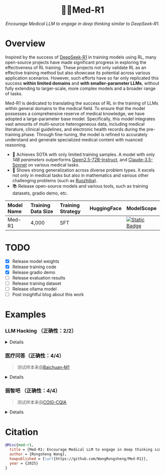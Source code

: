 <div align="center">
    <h1> 👨‍⚕️Med-R1 </h1>
    <em> Encourage Medical LLM to engage in deep thinking similar to DeepSeek-R1. </em>
</div>

# Overview

Inspired by the success of [DeepSeek-R1](https://huggingface.co/deepseek-ai/DeepSeek-R1) in training models using RL, many open-source projects have made significant progress in exploring the effectiveness of RL training. These projects not only validate RL as an effective training method but also showcase its potential across various application scenarios. However, such efforts have so far only replicated this success **within limited domains** and **with smaller-parameter LLMs**, without fully extending to larger-scale, more complex models and a broader range of tasks.

Med-R1 is dedicated to translating the success of RL in the training of LLMs within general domains to the medical field. To ensure that the model possesses a comprehensive reserve of medical knowledge, we have adopted a large-parameter base model. Specifically, this model integrates vast amounts of multi-source heterogeneous data, including medical literature, clinical guidelines, and electronic health records during the pre-training phase. Through fine-tuning, the model is refined to accurately understand and generate specialized medical content with nuanced reasoning.

- 🔺 Achieves SOTA with only limited training samples. A model with only *14B parameters* outperforms [Qwen2.5-72B-Instruct](https://huggingface.co/Qwen/Qwen2.5-72B-Instruct), and [Claude-3.5-Sonnet](https://www.anthropic.com/news/claude-3-5-sonnet) on various medical tasks.
- 🌟 Shows strong generalization across diverse problem types. It excels not only in medical tasks but also in mathematics and various other challenging problems (such as [Ruozhiba](https://huggingface.co/datasets/m-a-p/COIG-CQIA)).
- 📚 Release open-source models and various tools, such as training datasets, gradio demo, etc.

|Model Name|Training Data Size|Training Strategy|HuggingFace|ModelScope|
|:-|:-|:-|:-|:-|
|Med-R1|4,000|SFT||[![Static Badge](https://img.shields.io/badge/-gery?style=social&label=🤖%20ModelScope)](https://modelscope.cn/models/wangrongsheng/Med-R1)|

<!--|Med-R1-α|-|-|||
|Med-R1-β|-|-|||
|Med-R1-γ|-|-|||-->

# TODO

- [X] Release model weights
- [X] Release training code
- [X] Release gradio demo
- [ ] Release evaluation results
- [ ] Release training dataset
- [ ] Release ollama model
- [ ] Post insightful blog about this work

# Examples

### LLM Hacking （正确性：2/2）

<details>

问题一：
```markdown
问题：
    9.9和9.11哪个大？

Med-R1回答：
    <think>
    嗯，我现在要比较9.9和9.11这两个数的大小。首先，我得回忆一下小数比较的方法。通常来说，比较两个小数的时候，应该先看整数部分，如果整数部分相同的话，再比较小数部分。
    
    那这里的情况是，两个数的整数部分都是9，所以整数部分是一样的。接下来要看小数部分。第一个数是9.9，第二个数是9.11。这时候需要比较小数点后面的数字了。
    
    不过可能有人会直接比较小数点后的位数，比如9.9有一位小数，而9.11有两位小数。但实际上，当比较小数时，应该将位数较少的补零来对齐。例如，9.9可以写成9.90，这样两位小数就更容易比较了。
    
    现在，把两个数都写成两位小数的话，就是9.90和9.11。这时候比较小数部分：第一位是十分位，第二位是百分位。对于9.90来说，十分位是9，百分位是0；而9.11的十分位是1，百分位是1。显然，十分位的9比1大，所以9.90大于9.11。因此，原来的数9.9也大于9.11。
    
    不过，也有可能有人会误以为9.11比9.9大，因为看起来后面多了一个数字。但实际上，小数点后的位数并不影响大小，关键在于每一位上的数值。比如，0.9和0.11相比，0.9等于0.90，显然更大。同样的道理，这里的9.9等于9.90，自然比9.11大。
    
    总结一下，正确的步骤应该是：
    1. 比较整数部分，两者都是9，相等。
    2. 比较小数部分，将位数较少的补零对齐。
    3. 从左到右逐位比较，直到找到不同的数字为止。
    4. 在这种情况下，十分位上的9比1大，所以9.9更大。
    
    </think>

    要比较9.9和9.11的大小，可以按照以下步骤进行：
    
    1. **比较整数部分**：两者的整数部分均为9，相等。
    2. **比较小数部分**：
       - 将9.9补零为9.90（两位小数）。
       - 直接比较9.90和9.11的小数部分：
         - 十分位：9（来自9.90） > 1（来自9.11）
         - 由于十分位已确定差异，无需继续比较后续位数。
    
    结论：9.9（即9.90）的十分位更大，因此 **9.9 > 9.11**。

正确性：✅
```

问题二：
```markdown
问题：
    Strawberry中有几个r？

Med-R1回答：
    <think>
    嗯，让我仔细想想这个问题。题目是说“Strawberry”中有几个r？首先，我需要确定这个单词的正确拼写，然后数清楚里面的r字母的数量。
    
    首先，我记得“草莓”的英文是Strawberry。那这个单词的拼写对吗？是的，没错，Strawberry就是正确的写法。接下来我要分解这个单词，看看每个字母的位置。
    
    让我一个字母一个字母地数：S-t-r-a-w-b-e-r-r-y。现在要找出其中有多少个r。从左到右看的话，第一个r出现在第三个位置，也就是str中的第二个字母r。然后接下来的字母是a、w、b、e、r、r、y。所以接下来的两个r分别是第9和10个字母。所以总共有三个r？
    
    不过等等，可能我哪里弄错了。再仔细检查一遍。Strawberry的完整拼写是S-t-r-a-w-b-e-r-r-y。数一下r的位置：
    
    1. S
    2. t
    3. r（第一个r）
    4. a
    5. w
    6. b
    7. e
    8. r（第二个r）
    9. r（第三个r）
    10. y
    
    所以确实是有三个r。不过有时候可能会有拼写错误或者不同的变体，但通常标准拼写是这样。比如有没有可能有人把Strawberry拼成其他形式？比如Strawberrie之类的，但那是不正确的。所以正确的情况下，应该是三个r。因此答案应该是3个r。
    
    </think>

    在单词 **Strawberry** 中，我们需要逐个字母检查其中的 `r` 数量。  
    **分解步骤如下：**  
    1. **S**  
    2. **t**  
    3. **r**（第一个 `r`）  
    4. **a**  
    5. **w**  
    6. **b**  
    7. **e**  
    8. **r**（第二个 `r`）  
    9. **r**（第三个 `r`）  
    10. **y**  
    
    经过仔细计数，**Strawberry** 一共有 **3 个 `r`**。

正确性：✅
```

</details>

### 医疗问答（正确性：4/4）

> 测试样本来自[Baichuan-M1](https://arxiv.org/abs/2502.12671)

<details>

问题一：
```markdown
问题：
    患者：被沾有病人血液的实心针头扎了，针头是一天前沾的病人血液，还有传染疾病的可能吗（女, 年龄26岁）
    医生：请问您是否知道那位病人的具体健康状况或是否患有任何传染性疾病？例如，乙肝、丙肝或艾滋病等？
    患者：不知道。
    医生：请问您是否接种过乙型肝炎疫苗？
    患者：接种过。
    医生：请问您被扎到的具体部位是哪里？伤口的深度如何？是否有出血？
    患者：大拇指根部，深度大约0.5厘米，出血了。
    
    根据以上信息，若该病人同时患有乙肝、丙肝或艾滋病，患者最可能感染哪种疾病，并说明理由。

Med-R1回答：
    <think>
    嗯，这个问题看起来有点复杂。首先，我需要理清楚所有已知的信息和可能的感染途径。患者被一个一天前沾有病人血液的实心针头扎伤了，而且她已经接种过乙肝疫苗。现在的问题是，如果那个病人同时患有乙肝、丙肝或艾滋病的话，患者最有可能感染哪种疾病？
    
    首先，我要回忆一下这三种病毒的传播方式。乙肝病毒（HBV）主要通过血液、性接触和母婴传播。丙肝病毒（HCV）同样也是通过血液传播，但性传播的风险较低。而HIV（艾滋病病毒）主要通过血液、性接触和母婴传播，但相比乙肝，其传播效率可能更低一些。
    
    接下来，考虑针头的类型。题目里提到的是实心针头，而不是空心针头。通常来说，实心针头因为结构不同，可能更容易在刺入时携带病原体。不过，这里的关键在于针头上的血液是否仍然具有传染性。血液中的病毒存活时间取决于环境条件，比如温度、湿度等。一般来说，乙肝病毒在干燥的环境中可以存活数天甚至更久，而丙肝和HIV可能在干燥后存活的时间较短，尤其是HIV，通常认为在干燥环境中几小时内就失去活性。
    
    然后，患者的免疫状态。她已经接种过乙肝疫苗，并且产生了抗体的话，那么对乙肝的免疫力应该很强，感染的可能性极低。而丙肝目前没有疫苗，所以如果暴露于丙肝病毒，风险存在。至于HIV，虽然没有疫苗，但传播风险相对较低，尤其是在针头暴露的情况下，尤其是实心针头可能携带的病毒量较少。
    
    再来看伤口的情况。患者被扎伤的部位是大拇指根部，深度约0.5厘米，有出血。这说明有足够的血液进入体内，增加了感染的风险。但考虑到针头是实心的，可能携带的病毒量不如空心针头多。
    
    综合这些因素，如果病人确实同时患有这三种病毒，那么患者最有可能感染的是丙肝。原因可能有以下几点：
    
    1. 乙肝方面，患者有疫苗接种史，且抗体有效的话，几乎不可能感染。
    2. HIV的传播风险较低，尤其是在实心针头的情况下，病毒量可能不足。
    3. 丙肝虽然没有疫苗，但通过血液传播的风险较高，尤其是在针头直接接触血液的情况下，即使病毒在干燥后仍可能存活足够时间。
    
    另外，需要考虑的是，丙肝病毒在干燥环境下的存活时间可能比HIV长，因此即使针头放置了一天，仍有感染的可能。而HIV在这种情况下可能已经失活，或者病毒量不足以导致感染。
    
    不过，也有可能HIV的传播风险在某些情况下被高估，但根据现有资料，丙肝的传播风险更高。因此，答案应该是丙肝。
    
    </think>
    
    根据提供的信息，患者最可能感染的疾病是**丙型肝炎（丙肝）**，理由如下：
    
    1. **乙肝风险极低**：患者已接种乙肝疫苗，若抗体水平足够，可提供有效保护。即使未产生抗体，乙肝病毒在干燥环境中的存活时间较长（可达数天），但结合疫苗接种史，感染可能性极低。
    
    2. **HIV传播风险较低**：HIV在干燥环境中存活时间短（通常数小时至几天），且实心针头携带的病毒量有限。尽管存在理论风险，但实际传播概率远低于丙肝。
    
    3. **丙肝的高风险**：丙肝病毒无疫苗防护，且可通过微量血液传播。实心针头若残留干燥血液，丙肝病毒可能仍具传染性，尤其在干燥环境下存活时间较HIV更长。此外，患者伤口出血进一步增加了感染风险。
    
    综上，**丙肝**是最可能的感染对象，因其缺乏免疫屏障且传播效率较高。建议患者尽快进行相关检测，并根据情况采取预防性治疗。

正确性：✅
```

问题二：
```markdown
问题：
    一名7岁女孩被送到急诊科，她有10天的发热和咽喉痛病史，过去2天症状急剧恶化。她的咽喉痛在右侧更严重。由于疼痛，她吞咽和张口困难。她还注意到在过去一天中，她的声音质量发生了变化。她的体温为38.2°C（100.8°F），脉搏为86次/分钟，呼吸为18次/分钟，血压为110/75 mm Hg。检查显示颈部淋巴结肿大。口咽检查显示扁桃体发红，右侧扁桃体柱肿胀。悬雍垂偏向左侧。实验室检查结果显示：血红蛋白 13.0 g/dL，红细胞压积 39%，白细胞计数12,000/mm3，血小板计数 200,000/mm3，血清钠 138 mEq/L，氯 100 mEq/L，钾 4.5 mEq/L，碳酸氢盐 24 mEq/L，尿素氮 14.0 mg/dL，肌酐 1.1 mg/dL。基于这些信息，请分析最合适的下一步手术处理措施。只给一个答案。

Med-R1回答：
    <think>
    嗯，好的，我现在需要仔细分析这个病例，然后确定最合适的下一步手术处理措施。首先，我得理清楚患者的所有症状和体征，再结合实验室结果来推断可能的诊断。
    
    患者是一名7岁的女孩，主诉是10天的发热和咽喉痛，最近两天症状加重。特别是右侧的咽喉痛更严重，导致吞咽和张口困难。此外，她的声音质量也发生了变化。体检发现颈部淋巴结肿大，口咽部检查显示右侧扁桃体柱肿胀，悬雍垂偏向左侧。实验室检查显示白细胞计数升高到12,000/mm³，其他指标基本正常。
    
    首先，考虑可能的诊断。根据症状，尤其是单侧的咽喉痛、吞咽困难、张口受限以及悬雍垂偏移，这可能提示存在咽后脓肿或扁桃体周围脓肿。但咽后脓肿通常多见于儿童，而扁桃体周围脓肿更多见于青少年和成人。不过，考虑到患者年龄较小，咽后脓肿的可能性更大。
    
    接下来，分析体征。悬雍垂偏向左侧，说明右侧有占位性病变，将软腭推向对侧。这是典型的咽后脓肿的表现。另外，张口困难可能与炎症导致的肌肉痉挛有关，或者是因为脓肿压迫周围结构引起的。
    
    实验室方面，白细胞计数升高支持细菌感染的可能。其他电解质和肾功能指标正常，暂时没有脱水或其他系统问题的迹象。
    
    现在需要排除其他可能性。例如，急性会厌炎通常表现为高热、流涎、呼吸困难，但这里没有提到明显的呼吸困难，且悬雍垂偏移指向咽后脓肿。扁桃体周围脓肿虽然也可能出现类似症状，但悬雍垂偏移的方向可能不同，通常是向健侧偏移，而本例中是向左偏，可能更符合咽后脓肿的情况。
    
    因此，综合以上信息，最可能的诊断是咽后脓肿。这种情况下，下一步的处理应该是紧急手术引流。因为咽后脓肿可能导致气道阻塞，尤其是在儿童中，风险更高。手术引流可以迅速缓解症状，防止并发症如纵隔炎或败血症的发生。
    
    </think>
    
    根据患者的临床表现和检查结果，最可能的诊断是**咽后脓肿**。关键特征包括：  
    1. **单侧咽喉痛加重**（右侧）、**吞咽和张口困难**、**悬雍垂偏向左侧**（提示右侧占位性病变）。  
    2. **颈部淋巴结肿大**和**白细胞计数升高**支持细菌感染。  
    3. 儿童中咽后脓肿较常见，且可迅速进展为气道阻塞。  
    
    **最合适的下一步处理措施是紧急手术引流**，以解除气道压迫并控制感染，防止严重并发症。

正确性：✅
```

问题三：
```markdown
问题：
    一位78岁女性患者，既往诊断为二尖瓣脱垂，来急诊就诊，主诉24小时内出现4次鲜红色便血。体格检查显示脉率120次/分，血压88/58mmHg。应该采取的最佳初步处理措施是什么？只给一个答案。

Med-R1回答：
    <think>
    嗯，这个问题看起来是关于急诊处理消化道出血的。首先，我需要回忆一下相关的急救步骤。患者是一位78岁的女性，有二尖瓣脱垂的病史，现在出现了鲜红色的便血，而且24小时内发生了四次。这可能提示下消化道出血，但也不能排除上消化道出血的可能性，尤其是如果出血量大的话。
    
    接下来看她的生命体征：脉搏120次/分，血压88/58mmHg。这说明她处于低血容量性休克的状态，因为心动过速和低血压通常是失血导致的循环衰竭的表现。这时候的首要任务应该是稳定患者的血流动力学状态，防止进一步的器官灌注不足。
    
    根据急救原则，处理急性失血性休克的步骤通常包括快速补液和输血。首先应该建立静脉通路，给予晶体液如生理盐水或林格氏液进行液体复苏。同时，由于患者年龄较大，可能存在贫血，加上多次出血，可能需要输血来纠正贫血和维持血容量。此外，监测生命体征、尿量和血红蛋白水平也是必要的。
    
    不过，这里的问题是要选择最佳的初步处理措施。可能的选项包括液体复苏、输血、内镜检查、手术等。但根据问题描述，最佳的第一步应该是液体复苏，也就是快速补液，以恢复血容量和改善组织灌注。输血可能在后续进行，尤其是在血红蛋白显著下降的情况下。而内镜检查虽然重要，但在患者血流动力学不稳定时，应先稳定后再进行。
    
    所以综合来看，正确的初步处理应该是立即进行液体复苏，比如输注晶体液，同时准备输血。但题目要求只给一个答案，所以最合适的应该是“立即进行液体复苏”或者类似的措施。不过可能更准确的术语是“液体复苏”，即快速补液。
    
    </think>
    
    在急诊情况下，该患者因大量鲜红色便血导致低血容量性休克（脉率120次/分，血压88/58mmHg），需优先稳定血流动力学状态。**最佳初步处理措施是立即进行液体复苏**，通过快速输注晶体液（如生理盐水）恢复血容量，改善组织灌注，防止器官功能衰竭。此步骤可迅速纠正低血压和心动过速，为后续输血及病因治疗争取时间。
    
    \boxed{立即进行液体复苏}

正确性：✅
```

问题四：
```markdown
问题：
    #一般资料#:性别: 男年龄: 43岁职业: 无
    #主诉#:全身黄染、腹胀、尿少、乏力、纳差伴双下肢浮肿半月。
    #现病史#:患者半月前出现全身黄染，伴随腹胀、尿少、纳差，曾在外院接受治疗，治疗内容包括抗病毒、抗感染、补充白蛋白等，但症状未缓解，反而腹胀加重，出现双下肢浮肿，因此再次入院。患者自述病后精神、食欲减退，睡眠一般，小便颜色深黄，量少，大便干结，无黑便。
    #既往史#:患者既往乙型肝炎病史，无冠心病、高血压、糖尿病等病史，否认痢疾、伤寒、疟疾、结核病史及密切接触史。无外伤手术史，无输血史。无药物及食物过敏史，预防接种史不详。
    #查体#:中年男性, ......, 神经系统检查未见异常。
    #辅助检查#:
    - 彩色B超: 
        - 肝实质回声增粗，考虑肝硬化可能
        - 胆囊壁增厚 
        - 副脾 
        - 双肾结石 
        - 腹水
    - DR胸片: 
        - 心肺膈未见异常
    - 血液检查: 
        - 凝血酶原时间:36.6秒↑ - 肌钙蛋白I: 0.02ng/ml↑ - 丙氨酸氨基转移酶: 71.36U/L↑
        - 天门冬氨酸氨基转移酶: 91.65U/L↑ - 白蛋白: 40.78g/L
        - 总胆红素: 689.03μmol/L↑ - 直接胆红素: 391.85μmol/L↑
        - 中性粒细胞比率: 62.5%
    
    根据以上资料，该患者最有可能的诊断及诊断依据是什么？

Med-R1回答：
    <think>
    嗯，好的，我现在需要根据提供的病例资料来分析这个患者的可能诊断。首先，我得仔细看一下所有的信息，然后逐步推理。
    
    首先，患者是43岁的男性，主诉全身黄染、腹胀、尿少、乏力、纳差，还有双下肢浮肿，持续了半个月。这些症状提示可能存在肝脏问题，尤其是黄疸和腹胀，可能和肝功能不全有关。另外，尿少和浮肿可能与低蛋白血症或肾功能问题有关，但结合其他症状，更可能是肝源性的。
    
    现病史中提到患者有乙型肝炎病史，这很重要，因为乙肝是导致肝硬化的常见原因之一。患者在外院接受了抗病毒、抗感染、补充白蛋白的治疗，但症状没有缓解，反而腹胀加重，出现双下肢浮肿。这说明之前的治疗可能不够有效，或者病情进展了。
    
    查体部分虽然没完全给出，但神经系统检查正常，可能排除了肝性脑病的可能性，不过不能完全确定，因为早期可能没有明显表现。
    
    辅助检查方面，彩超显示肝实质回声增粗，考虑肝硬化可能，这是关键线索。胆囊壁增厚可能与胆汁淤积有关，副脾可能是个无关的发现，双肾结石可能不是主要问题，但腹水的存在支持肝硬化的诊断。DR胸片正常，排除肺部疾病。血液检查中，凝血酶原时间延长（36.6秒），说明凝血功能障碍，这在肝硬化时常见，因为肝脏合成凝血因子减少。肌钙蛋白I轻度升高，可能提示心肌损伤，但数值不高，可能需要进一步评估。ALT和AST都升高，说明肝细胞损伤。总胆红素和直接胆红素显著升高，提示胆汁淤积性黄疸，可能合并肝细胞性黄疸。白蛋白水平正常，但考虑到患者可能有腹水，可能之前白蛋白较低，补充后暂时恢复。中性粒细胞比例正常，可能排除细菌感染。
    
    综合来看，患者有乙肝病史，现在出现黄疸、腹水、凝血障碍、肝功能异常，符合肝硬化的表现。而腹水和浮肿可能提示失代偿期肝硬化。此外，患者有尿少，可能合并肝肾综合征，但需要更多证据，比如肾功能指标是否异常。不过目前提供的资料中没有肾功能的具体数据，所以可能还需要进一步检查。
    
    另外，患者没有提到发热、腹痛等症状，可能排除急性胆管炎或胰腺炎等急腹症。也没有提到意识改变，可能暂时没有肝性脑病的表现。
    
    可能的诊断包括：乙肝肝硬化失代偿期，伴有腹水、黄疸、凝血功能障碍。需要排除其他原因导致的黄疸，如胆道梗阻，但彩超未见胆管扩张，胆囊壁增厚可能是因为水肿或炎症，但不一定有梗阻。另外，肌钙蛋白轻度升高可能需要关注心脏情况，但可能继发于肝病或其他因素。
    
    总结一下，最可能的诊断是乙肝肝硬化失代偿期，诊断依据包括乙肝病史、临床表现（黄疸、腹水、浮肿）、实验室检查（凝血异常、肝酶升高、高胆红素血症）以及影像学提示肝硬化。
    
    </think>
    
    根据提供的病例资料，该患者最可能的诊断为**乙肝肝硬化失代偿期**，具体诊断依据如下：
    
    ### **诊断依据**
    1. **病史与临床表现**：
       - **乙肝病史**：患者有明确的乙型肝炎病史，乙肝是肝硬化最常见的病因之一。
       - **典型症状**：全身黄染（高胆红素血症）、腹胀（腹水）、尿少、乏力、纳差、双下肢浮肿，均为肝硬化失代偿期的典型表现。
       - **病程进展**：在外院治疗后症状加重，提示病情进展至失代偿阶段。
    
    2. **辅助检查**：
       - **影像学**：
         - **彩超提示肝实质回声增粗**，高度怀疑肝硬化。
         - **腹水**的存在进一步支持失代偿期诊断。
       - **实验室检查**：
         - **凝血酶原时间延长（36.6秒↑）**：反映肝脏合成凝血因子能力下降，是肝硬化失代偿的重要标志。
         - **肝酶升高（ALT 71.36 U/L↑，AST 91.65 U/L↑）**：提示肝细胞损伤。
         - **高胆红素血症（总胆红素 689.03 μmol/L↑，直接胆红素 391.85 μmol/L↑）**：提示胆汁淤积及肝细胞功能衰竭。
         - **白蛋白水平正常（40.78 g/L）**：可能因近期补充白蛋白，但基础状态可能较低。
    
    3. **排除其他疾病**：
       - **胆道梗阻**：彩超未见胆管扩张，胆囊壁增厚可能与肝硬化相关。
       - **急性肝衰竭**：病程较长（半月），且无明显意识障碍，暂不支持。
       - **其他系统疾病**：胸片正常，排除肺部疾病；肌钙蛋白轻度升高需警惕心脏并发症，但非主要矛盾。
    
    ### **鉴别诊断**
    - **原发性肝癌**：需通过AFP及影像学进一步排查。
    - **肝肾综合征**：需监测肾功能指标（如肌酐、尿素氮）以明确是否存在肾功能损害。
    
    ### **结论**
    综合病史、临床表现及检查结果，患者符合**乙肝肝硬化失代偿期**的诊断标准，建议进一步完善肝功能、肾功能、甲胎蛋白及腹部增强CT等检查，并积极处理腹水、预防感染及纠正凝血功能障碍。

正确性：✅
```
</details>


### 弱智吧 （正确性：4/4）

> 测试样本来自[COIG-CQIA](https://huggingface.co/datasets/m-a-p/COIG-CQIA)

<details>

问题一：
```markdown
问题：
    鸡柳是鸡身上哪个部位啊？

Med-R1回答：
     <think>
    嗯，用户问鸡柳是鸡身上的哪个部位。首先，我需要确认“鸡柳”这个词的具体指代。可能有两种情况：一种是常见的快餐中的炸鸡块，另一种可能是某些地方方言或特定菜肴中的称呼。
    
    先想想常见的快餐，比如肯德基、麦当劳里的炸鸡块，通常被称为“鸡腿肉”或者“鸡胸肉”，但有时候也会被叫做“鸡柳”。不过更准确地说，这些快餐中的炸鸡块可能来自鸡的不同部位，比如鸡腿肉和鸡胸肉混合，或者单独使用其中一种。所以可能需要进一步解释清楚。
    
    然后，如果是中式烹饪中的鸡柳，可能指的是鸡胸肉条，因为鸡胸肉纤维较长，适合切条状，油炸或炒制时口感较好。这时候鸡柳应该就是鸡胸肉的一部分，也就是鸡的胸部肌肉。
    
    另外，也有可能用户混淆了其他部位的名称，比如鸡胗、鸡翅等。需要排除这些可能性，明确指出正确的部位。
    
    还要考虑用户可能的背景，比如是否对烹饪感兴趣，或者只是好奇。如果是烹饪爱好者，可能需要详细说明鸡胸肉的特点和处理方法；如果是一般用户，简单明了即可。
    
    总结一下，回答时需要分点说明：1. 快餐中的鸡柳可能包含鸡腿肉和鸡胸肉；2. 中式烹饪中的鸡柳主要指鸡胸肉；3. 其他部位如鸡腿、鸡翅的区别。同时要避免专业术语过多，保持口语化，让用户容易理解。
    </think>
    
    鸡柳在中文里通常有两种含义：
    
    1. **快餐中的“鸡柳”**  
       常见于肯德基、麦当劳等西式快餐店，这里的“鸡柳”多指炸鸡块，主要由**鸡腿肉**（带骨）或**鸡胸肉**（去骨）制成。具体部位取决于品牌配方，有些是整块鸡腿肉切块，有些则混合不同部位。
    
    2. **中式烹饪中的“鸡柳”**  
       在部分地区的方言或特定菜谱中，“鸡柳”特指**鸡胸肉条**。鸡胸肉纤维细长，适合切成长条状，常用来煎炸、爆炒或烤制，口感鲜嫩多汁。
    
    **注意区分**：  
    - **鸡腿肉**：鸡大腿部位的肉，通常带骨，肉质较嫩且有脂肪。  
    - **鸡翅**：鸡翅膀上的肉，分为翅中、翅尖等，口感酥脆。  
    - **鸡胸肉**：胸部肌肉，低脂高蛋白，适合健身人群。
    
    总结来说，根据语境不同，“鸡柳”可能指向鸡的不同部位，但最常见的是鸡腿肉或鸡胸肉。

正确性：✅
```

问题二：
```markdown
问题：
    黄牛为什么不炒人民币呢，需求量不是很大吗

Med-R1回答：
    <think>
    嗯，用户问为什么黄牛不炒人民币，虽然需求量不大。这个问题看起来有点奇怪，因为通常黄牛指的是那些倒卖票券、商品的人，比如火车票、演唱会门票或者限量商品等。而“炒”通常是指投资或投机行为，比如炒股、炒房之类的。所以用户可能混淆了这两个概念。
    
    首先，我需要确认用户的问题中的“黄牛”和“炒”的具体含义。可能用户认为黄牛在金融市场上进行人民币的炒作，但实际上黄牛更多是在实体经济中倒卖实物商品，而不是货币本身。不过，人民币作为法定货币，其价值由国家信用支撑，通常不会成为炒作对象，因为汇率是由央行控制的，而且国内不允许非法买卖外汇。
    
    接下来要分析为什么黄牛不炒人民币。可能的原因包括：1. 人民币在国内是法定货币，无法自由兑换成外币，限制了炒作的可能性；2. 人民币的流动性极高，几乎每个人都有，没有稀缺性，难以囤积居奇；3. 政府对货币政策的严格控制，打击非法交易，风险太大；4. 黄牛的主要利润来源是实物商品的差价，而不是货币本身的价值变动。
    
    另外，用户提到需求量不大，这可能是指人民币的需求量相对于其他资产来说较小。但实际上，人民币作为流通货币，需求是巨大的，因为日常生活离不开它。不过，如果用户指的是在特定场景下，比如某些地区或特定时间点，人民币的需求可能不如其他商品，但这并不影响黄牛的活动模式。
    
    还需要考虑是否存在误解，比如用户是否将“黄牛”与“炒家”混淆，或者是否指代其他类型的市场参与者。例如，在外汇市场中确实有炒家，但这些通常被称为“炒汇者”，而非黄牛。
    
    总结起来，回答需要澄清黄牛的定义，解释人民币的特殊性质，以及为什么黄牛不参与货币炒作。同时指出可能的误解，并说明实际情况下黄牛的行为模式。
    
    </think>
    
    关于“黄牛不炒人民币”的问题，可以从以下几个角度来理解：
    
    ### 1. **黄牛的本质：倒卖实物商品**
       - **传统定义**：黄牛通常指在特定领域（如票务、二手商品）中通过信息差或垄断手段倒卖商品牟利的人。他们主要关注的是实物商品的供需失衡，而非货币本身。
       - **与炒作的差异**：炒作（如炒股、炒房）涉及对资产价格波动的投机行为，而黄牛的核心在于控制稀缺资源的流通渠道，赚取中间差价。
    
    ### 2. **人民币的特殊性**
       - **法定货币属性**：人民币由中国人民银行发行，具有强制流通力，且国内禁止非法买卖外汇。这意味着普通民众无法像炒黄金、比特币那样囤积或投机人民币。
       - **高流动性与无稀缺性**：人民币作为日常交易媒介，几乎人人持有，不具备囤积价值。若有人试图囤积大量现金，反而可能面临保管成本、贬值风险等问题。
    
    ### 3. **政策与风险因素**
       - **货币政策严格管控**：中国政府对货币供应和汇率有严格监管，任何大规模炒作人民币的行为都可能触犯法律，面临严厉处罚。
       - **黑市风险**：即使存在非法交易，人民币的黑市溢价通常远低于其他资产（如比特币、房产），且缺乏稳定的套利空间。
    
    ### 4. **市场需求与黄牛逻辑**
       - **真实需求 vs. 投机需求**：黄牛依赖的是商品的实际需求（如热门演唱会门票），而非货币的投机需求。人民币的“需求”更多体现在消费层面，而非投资层面。
       - **替代品丰富**：相比囤积现金，投资者更倾向于选择收益率更高的资产（如债券、股票、房地产），因此人民币并非理想的炒作标的。
    
    ### 5. **可能的误解**
       - **“炒”字歧义**：用户可能将“炒”理解为“囤积居奇”，但黄牛的核心是“倒卖”，而非单纯囤积。此外，“炒人民币”这一表述本身较为模糊，可能混淆了“炒作货币”与“炒作商品”的概念。
    
    ### 总结
    黄牛不炒人民币的根本原因在于：人民币的货币属性使其缺乏囤积价值，且受到严格的政策监管；黄牛的业务模式依赖于实物商品的供需失衡，而非货币价格的波动。两者在逻辑和操作层面上存在本质差异。

正确性：✅
```

问题三：
```markdown
问题：
    每个人工作都是为了赚钱，那么谁在亏钱

Med-R1回答：
    <think>
    嗯，用户问“每个人工作都是为了赚钱，那么谁在亏钱”。这个问题看起来挺直接的，但可能需要深入分析。首先，我需要理解问题的核心：为什么会有亏钱的情况出现？可能涉及经济学、社会结构或者个人选择等方面。
    
    首先想到的是，虽然大部分人工作是为了赚钱，但并非所有人的收入都足够覆盖他们的支出或生活成本。比如低收入群体可能无法维持基本生活，或者因为各种原因（如疾病、失业）导致收入减少。这时候他们可能在亏钱，即支出超过收入。
    
    另外，可能还有投资或创业失败的情况。有些人投资股票、房地产或其他项目，但由于市场波动或决策错误，可能会亏损。这种情况下，尽管他们可能在其他方面赚钱，但特定领域可能亏钱。
    
    再者，企业主或企业家也可能面临亏损。即使他们的工作是为了赚钱，但如果企业经营不善，成本高于收入，就会亏钱。这可能涉及到管理问题、市场变化、竞争压力等。
    
    还有一种情况是通货膨胀导致的购买力下降。如果工资增长跟不上物价上涨，实际收入可能在减少，这也算是一种亏钱的表现。
    
    此外，政府或公共部门可能通过税收、福利等方式调节财富分配。虽然他们本身可能不直接赚取利润，但税收政策可能导致某些群体负担较重，间接影响他们的经济状况。
    
    还需要考虑全球化和国际贸易的影响。一些国家的工人可能因廉价进口商品而失去工作，导致收入减少，从而处于亏钱状态。
    
    最后，心理因素也不可忽视。即使有收入，如果个人消费习惯不良，过度借贷或挥霍，也可能导致财务困境。
    
    总结起来，可能的答案包括低收入群体、投资者/创业者失败者、企业主亏损、受通胀影响的劳动者、税收负担重的群体，以及因全球化失业的人等。需要将这些点组织成一个逻辑清晰的回答，同时保持通俗易懂，避免专业术语过多。
    
    </think>

    每个人的工作确实以获取收入为目标，但现实中存在多种因素导致部分群体面临经济上的“亏钱”现象。以下从不同角度分析这一现象：
    
    ### 1. **低收入群体**
       - **工资不足**：许多低技能劳动者收入难以覆盖基本生活成本（如住房、医疗、教育），陷入贫困。
       - **社会保障缺失**：缺乏保险和福利体系时，意外事件（疾病、失业）可能彻底摧毁家庭经济。
    
    ### 2. **投资者与创业者**
       - **风险与失败**：股市波动、商业竞争或决策失误可能导致资金损失，甚至破产。
       - **机会成本**：投入时间精力于高风险项目，若未成功，可能错失更稳健的收入来源。
    
    ### 3. **企业主与管理者**
       - **经营风险**：市场需求变化、供应链中断或管理不善可能导致公司亏损。
       - **资本回报率低**：部分行业利润微薄，长期投入未必能获得预期收益。
    
    ### 4. **通胀与货币贬值**
       - **购买力下降**：工资增速低于物价上涨速度时，实际收入缩水，相当于隐性亏损。
       - **储蓄贬值**：存款利率低于通胀率，长期储蓄可能缩水。
    
    ### 5. **全球化与技术冲击**
       - **产业转移**：制造业外迁导致传统工人失业，新岗位技能要求更高，转型困难。
       - **自动化替代**：机器取代人工岗位，部分劳动者被迫退出劳动力市场。
    
    ### 6. **税收与债务负担**
       - **高税负压力**：累进税制下，高收入者可能因税率过高感到“亏钱”，而中低收入者可能因税收比例较高而负担沉重。
       - **债务陷阱**：过度借贷用于消费或投资，利息支出超过还款能力，形成恶性循环。
    
    ### 7. **心理与社会因素**
       - **消费主义陷阱**：过度追求物质消费，超出收入能力范围，导致财务紧张。
       - **社会不平等**：贫富差距扩大时，底层群体可能长期处于收入停滞或下降的状态。
    
    ### 结论
    “亏钱”并非单一现象，而是由经济结构、政策设计、个人选择及外部环境共同作用的结果。虽然大多数人工作是为了积累财富，但系统性风险、结构性不平等和市场不确定性使得部分群体难以实现这一目标，甚至陷入经济困境。解决这一问题需综合考虑收入分配改革、社会保障完善、技能培训升级等多方面措施。

正确性：✅
```

问题四：
```markdown
问题：
    吃了降压药，为什么碰到高压电还是会死？

Med-R1回答：
    <think>
    嗯，用户问的是“吃了降压药，为什么碰到高压电还是会死？”这个问题看起来有点矛盾。首先，我需要理解用户可能的背景和潜在的问题所在。可能的情况是，用户在某个情境下听说或者看到有人服用降压药后触电身亡，因此产生了疑问：降压药的作用是否会影响触电后的生存几率？
    
    接下来，我要分析降压药的基本作用机制。降压药主要用于控制高血压，通过不同途径如利尿、扩张血管、抑制神经传导等来降低血压。常见的类型有ACE抑制剂、钙通道阻滞剂、β受体阻滞剂等。这些药物的主要功能是调节心血管系统，维持正常的血压水平。
    
    然后，触电的致死原因是什么？触电时，电流通过人体可能导致心脏停搏、呼吸停止或严重烧伤等。特别是高压电，电流强度大，直接破坏心脏的电生理活动，导致心室颤动或心脏骤停。此时，人体的生理反应主要取决于电流路径、电压大小、接触时间等因素，而与血压本身关系不大。
    
    那么，降压药是否会影响触电后的结果呢？理论上，降压药可能在一定程度上影响心血管系统的反应。例如，某些降压药可能使心脏对电流的敏感性增加，或者在触电后恢复能力减弱。但实际情况中，触电导致的死亡更多是由于电流直接干扰心脏的电信号，而不是血压的高低。即使血压正常或偏低的人，触电同样可能致命。
    
    另外，用户可能混淆了高血压患者与普通人在触电风险上的差异。高血压患者长期服用降压药，血压控制在正常范围内，但这并不改变他们在触电时的生理反应。触电的危险性与是否服药无关，关键在于电流的影响。
    
    还需要考虑用户的潜在需求。他们可能担心自己或他人在服用降压药的情况下遇到触电事故的风险，或者想确认降压药是否有保护作用。正确的回答应明确说明降压药无法防护触电的危害，强调预防触电的重要性，并建议在触电后立即采取急救措施如心肺复苏。
    
    最后，要确保解释清晰易懂，避免使用过于专业的术语，同时指出正确应对触电的方法，帮助用户获得实用的信息。
    </think>
    
    吃降压药并不会降低被高压电击中的致死风险，因为两者作用的机制完全不同：
    
    1. **降压药的作用原理**  
       降压药（如ACE抑制剂、钙拮抗剂等）通过扩张血管、减少血容量或抑制神经兴奋等方式降低血压，属于慢性病管理药物。它们的主要目标是长期稳定血压，防止心脑血管疾病的发生。
    
    2. **触电致死的直接原因**  
       高压电击的致死性源于电流对人体组织的物理破坏：  
       - **心脏停搏**：电流通过心脏时会干扰心肌电信号，引发心室颤动或心脏骤停。  
       - **呼吸中枢麻痹**：电流可能损伤延髓呼吸中枢，导致窒息。  
       - **组织灼伤**：高温电流可瞬间烧焦肌肉和神经。  
    
    3. **为何降压药无效？**  
       降压药不涉及电流的传导或心脏电活动的直接干预。触电的致命性取决于电流强度、路径和持续时间，而非血压水平。即使血压正常的人，若遭遇足够强度的电流，仍会因心脏或神经系统受损而死亡。
    
    4. **高血压患者的特殊性**  
       高血压患者长期用药可能伴随血管弹性下降或心脏肥大，但这些变化不会显著改变触电时的生理反应。关键因素仍是电流的物理效应。
    
    5. **安全提示**  
       - **预防为主**：远离高压电线，遵守用电规范。  
       - **急救优先**：触电后立即切断电源，进行心肺复苏（CPR）。  
       - **误解澄清**：降压药无防护作用，切勿依赖药物应对突发危险。
    
    总结：降压药用于慢性疾病管理，而高压电击的致命性由电流的物理破坏决定。两者无直接关联，正确应对触电需依靠物理隔离和紧急医疗救助。

正确性：✅
```

</details>

# Citation

```bibtex
@Misc{med-r1,
  title = {Med-R1: Encourage Medical LLM to engage in deep thinking similar to DeepSeek-R1},
  author = {Rongsheng Wang},
  howpublished = {\url{https://github.com/WangRongsheng/Med-R1}},
  year = {2025}
}
```
